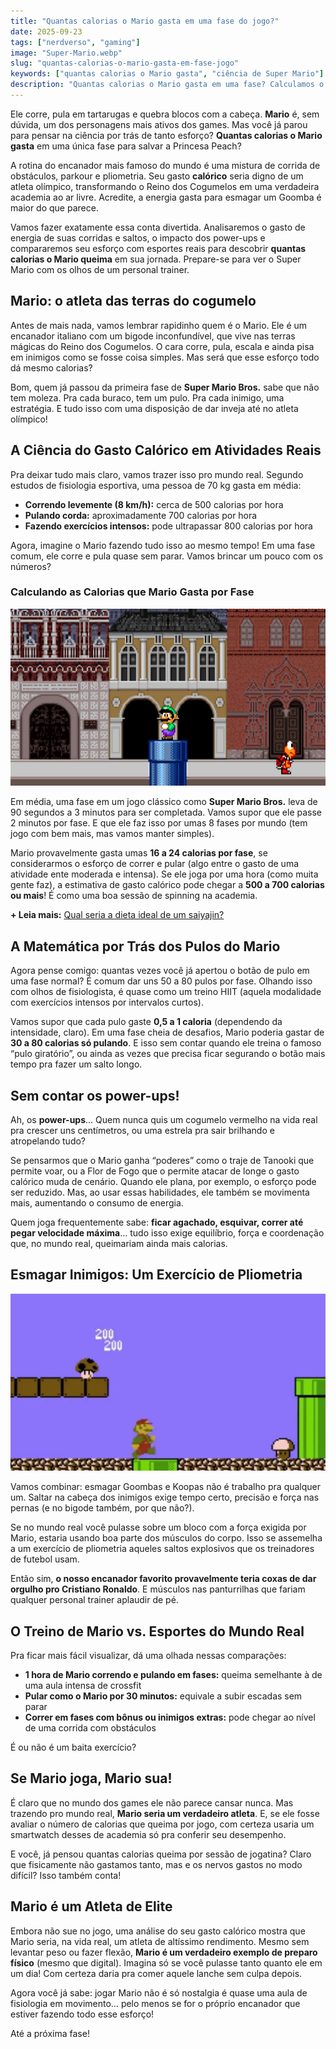 ```yaml
---
title: "Quantas calorias o Mario gasta em uma fase do jogo?"
date: 2025-09-23
tags: ["nerdverso", "gaming"]
image: "Super-Mario.webp"
slug: "quantas-calorias-o-mario-gasta-em-fase-jogo"
keywords: ["quantas calorias o Mario gasta", "ciência de Super Mario"]
description: "Quantas calorias o Mario gasta em uma fase? Calculamos o gasto energético do encanador mais famoso dos games!"
---
```


Ele corre, pula em tartarugas e quebra blocos com a cabeça. **Mario** é, sem dúvida, um dos personagens mais ativos dos games. Mas você já parou para pensar na ciência por trás de tanto esforço? **Quantas calorias o Mario gasta** em uma única fase para salvar a Princesa Peach?

A rotina do encanador mais famoso do mundo é uma mistura de corrida de obstáculos, parkour e pliometria. Seu gasto **calórico** seria digno de um atleta olímpico, transformando o Reino dos Cogumelos em uma verdadeira academia ao ar livre. Acredite, a energia gasta para esmagar um Goomba é maior do que parece.

Vamos fazer exatamente essa conta divertida. Analisaremos o gasto de energia de suas corridas e saltos, o impacto dos power-ups e compararemos seu esforço com esportes reais para descobrir **quantas calorias o Mario queima** em sua jornada. Prepare-se para ver o Super Mario com os olhos de um personal trainer.

## Mario: o atleta das terras do cogumelo

Antes de mais nada, vamos lembrar rapidinho quem é o Mario. Ele é um encanador italiano com um bigode inconfundível, que vive nas terras mágicas do Reino dos Cogumelos. O cara corre, pula, escala e ainda pisa em inimigos como se fosse coisa simples. Mas será que esse esforço todo dá mesmo calorias?

Bom, quem já passou da primeira fase de **Super Mario Bros.** sabe que não tem moleza. Pra cada buraco, tem um pulo. Pra cada inimigo, uma estratégia. E tudo isso com uma disposição de dar inveja até no atleta olímpico!

## A Ciência do Gasto Calórico em Atividades Reais

Pra deixar tudo mais claro, vamos trazer isso pro mundo real. Segundo estudos de fisiologia esportiva, uma pessoa de 70 kg gasta em média:

*   **Correndo levemente (8 km/h):** cerca de 500 calorias por hora
*   **Pulando corda:** aproximadamente 700 calorias por hora
*   **Fazendo exercícios intensos:** pode ultrapassar 800 calorias por hora

Agora, imagine o Mario fazendo tudo isso ao mesmo tempo! Em uma fase comum, ele corre e pula quase sem parar. Vamos brincar um pouco com os números?

### Calculando as Calorias que Mario Gasta por Fase

![mario](Mario.jpg)

Em média, uma fase em um jogo clássico como **Super Mario Bros.** leva de 90 segundos a 3 minutos para ser completada. Vamos supor que ele passe 2 minutos por fase. E que ele faz isso por umas 8 fases por mundo (tem jogo com bem mais, mas vamos manter simples).

Mario provavelmente gasta umas **16 a 24 calorias por fase**, se considerarmos o esforço de correr e pular (algo entre o gasto de uma atividade ente moderada e intensa). Se ele joga por uma hora (como muita gente faz), a estimativa de gasto calórico pode chegar a **500 a 700 calorias ou mais**! É como uma boa sessão de spinning na academia.

**+ Leia mais:** [Qual seria a dieta ideal de um saiyajin?](/qual-seria-a-dieta-ideal-de-um-saiyajin/)

## A Matemática por Trás dos Pulos do Mario

Agora pense comigo: quantas vezes você já apertou o botão de pulo em uma fase normal? É comum dar uns 50 a 80 pulos por fase. Olhando isso com olhos de fisiologista, é quase como um treino HIIT (aquela modalidade com exercícios intensos por intervalos curtos).

Vamos supor que cada pulo gaste **0,5 a 1 caloria** (dependendo da intensidade, claro). Em uma fase cheia de desafios, Mario poderia gastar de **30 a 80 calorias só pulando**. E isso sem contar quando ele treina o famoso “pulo giratório”, ou ainda as vezes que precisa ficar segurando o botão mais tempo pra fazer um salto longo.

## Sem contar os power-ups!

Ah, os **power-ups**... Quem nunca quis um cogumelo vermelho na vida real pra crescer uns centímetros, ou uma estrela pra sair brilhando e atropelando tudo?

Se pensarmos que o Mario ganha “poderes” como o traje de Tanooki que permite voar, ou a Flor de Fogo que o permite atacar de longe o gasto calórico muda de cenário. Quando ele plana, por exemplo, o esforço pode ser reduzido. Mas, ao usar essas habilidades, ele também se movimenta mais, aumentando o consumo de energia.

Quem joga frequentemente sabe: **ficar agachado, esquivar, correr até pegar velocidade máxima**… tudo isso exige equilíbrio, força e coordenação que, no mundo real, queimariam ainda mais calorias.

## Esmagar Inimigos: Um Exercício de Pliometria

![super-mario](Mario-Bros.webp)

Vamos combinar: esmagar Goombas e Koopas não é trabalho pra qualquer um. Saltar na cabeça dos inimigos exige tempo certo, precisão e força nas pernas (e no bigode também, por que não?).

Se no mundo real você pulasse sobre um bloco com a força exigida por Mario, estaria usando boa parte dos músculos do corpo. Isso se assemelha a um exercício de pliometria aqueles saltos explosivos que os treinadores de futebol usam.

Então sim, **o nosso encanador favorito provavelmente teria coxas de dar orgulho pro Cristiano Ronaldo**. E músculos nas panturrilhas que fariam qualquer personal trainer aplaudir de pé.

## O Treino de Mario vs. Esportes do Mundo Real

Pra ficar mais fácil visualizar, dá uma olhada nessas comparações:

*   **1 hora de Mario correndo e pulando em fases:** queima semelhante à de uma aula intensa de crossfit
*   **Pular como o Mario por 30 minutos:** equivale a subir escadas sem parar
*   **Correr em fases com bônus ou inimigos extras:** pode chegar ao nível de uma corrida com obstáculos

É ou não é um baita exercício?

## Se Mario joga, Mario sua!

É claro que no mundo dos games ele não parece cansar nunca. Mas trazendo pro mundo real, **Mario seria um verdadeiro atleta**. E, se ele fosse avaliar o número de calorias que queima por jogo, com certeza usaria um smartwatch desses de academia só pra conferir seu desempenho.

E você, já pensou quantas calorias queima por sessão de jogatina? Claro que fisicamente não gastamos tanto, mas e os nervos gastos no modo difícil? Isso também conta!

## Mario é um Atleta de Elite

Embora não sue no jogo, uma análise do seu gasto calórico mostra que Mario seria, na vida real, um atleta de altíssimo rendimento. Mesmo sem levantar peso ou fazer flexão, **Mario é um verdadeiro exemplo de preparo físico** (mesmo que digital). Imagina só se você pulasse tanto quanto ele em um dia! Com certeza daria pra comer aquele lanche sem culpa depois.

Agora você já sabe: jogar Mario não é só nostalgia é quase uma aula de fisiologia em movimento… pelo menos se for o próprio encanador que estiver fazendo todo esse esforço!

Até a próxima fase!